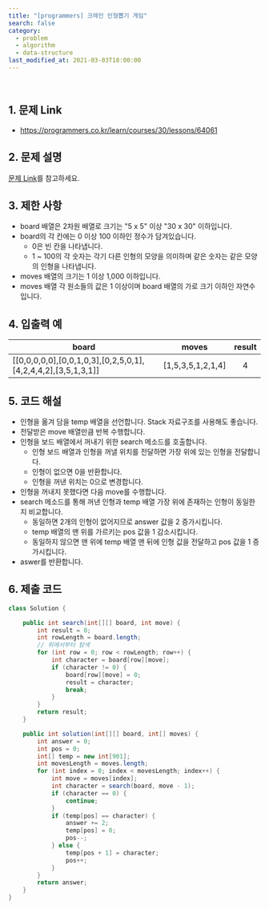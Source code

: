 ```yaml
---
title: "[programmers] 크레인 인형뽑기 게임"
search: false
category:
  - problem
  - algorithm
  - data-structure
last_modified_at: 2021-03-03T18:00:00
---
```


<br>

## 1. 문제 Link
- <https://programmers.co.kr/learn/courses/30/lessons/64061>

## 2. 문제 설명
[문제 Link][problem-link]를 참고하세요.

## 3. 제한 사항
- board 배열은 2차원 배열로 크기는 "5 x 5" 이상 "30 x 30" 이하입니다.
- board의 각 칸에는 0 이상 100 이하인 정수가 담겨있습니다.
  - 0은 빈 칸을 나타냅니다.
  - 1 ~ 100의 각 숫자는 각기 다른 인형의 모양을 의미하며 같은 숫자는 같은 모양의 인형을 나타냅니다.
- moves 배열의 크기는 1 이상 1,000 이하입니다.
- moves 배열 각 원소들의 값은 1 이상이며 board 배열의 가로 크기 이하인 자연수입니다.

## 4. 입출력 예

| board | moves | result |
|---|---|:---:|
| [[0,0,0,0,0],[0,0,1,0,3],[0,2,5,0,1],[4,2,4,4,2],[3,5,1,3,1]] | [1,5,3,5,1,2,1,4] | 4 |

## 5. 코드 해설
- 인형을 옮겨 담을 temp 배열을 선언합니다. Stack 자료구조를 사용해도 좋습니다.
- 전달받은 move 배열만큼 반복 수행합니다.
- 인형을 보드 배열에서 꺼내기 위한 search 메소드를 호출합니다.
  - 인형 보드 배열과 인형을 꺼낼 위치를 전달하면 가장 위에 있는 인형을 전달합니다.
  - 인형이 없으면 0을 반환합니다.
  - 인형을 꺼낸 위치는 0으로 변경합니다.
- 인형을 꺼내지 못했다면 다음 move를 수행합니다.
- search 메소드를 통해 꺼낸 인형과 temp 배열 가장 위에 존재하는 인형이 동일한지 비교합니다.
  - 동일하면 2개의 인형이 없어지므로 answer 값을 2 증가시킵니다.
  - temp 배열의 맨 위를 가르키는 pos 값을 1 감소시킵니다.
  - 동일하지 않으면 맨 위에 temp 배열 맨 뒤에 인형 값을 전달하고 pos 값을 1 증가시킵니다.
- aswer를 반환합니다. 

## 6. 제출 코드

```java
class Solution {

    public int search(int[][] board, int move) {
        int result = 0;
        int rowLength = board.length;
        // 위에서부터 탐색
        for (int row = 0; row < rowLength; row++) {
            int character = board[row][move];
            if (character != 0) {
                board[row][move] = 0;
                result = character;
                break;
            }
        }
        return result;
    }

    public int solution(int[][] board, int[] moves) {
        int answer = 0;
        int pos = 0;
        int[] temp = new int[901];
        int movesLength = moves.length;
        for (int index = 0; index < movesLength; index++) {
            int move = moves[index];
            int character = search(board, move - 1);
            if (character == 0) {
                continue;
            }
            if (temp[pos] == character) {
                answer += 2;
                temp[pos] = 0;
                pos--;
            } else {
                temp[pos + 1] = character;
                pos++;
            }
        }
        return answer;
    }
}
```

[problem-link]: https://programmers.co.kr/learn/courses/30/lessons/64061